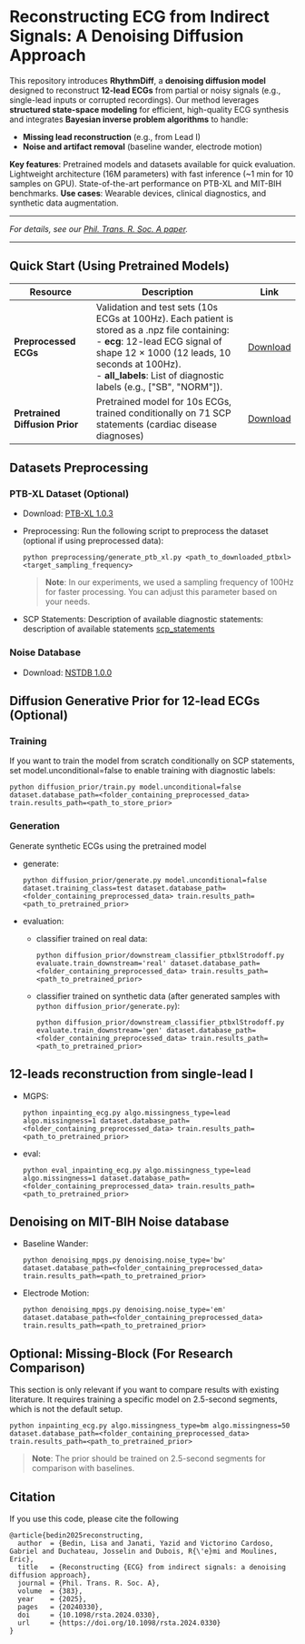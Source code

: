 # Reconstructing ECG from Indirect Signals: A Denoising Diffusion Approach
This repository introduces **RhythmDiff**, a **denoising diffusion model** designed to reconstruct **12-lead ECGs** from partial or noisy signals (e.g., single-lead inputs or corrupted recordings). Our method leverages **structured state-space modeling** for efficient, high-quality ECG synthesis and integrates **Bayesian inverse problem algorithms** to handle:
- **Missing lead reconstruction** (e.g., from Lead I)
- **Noise and artifact removal** (baseline wander, electrode motion)

**Key features**: Pretrained models and datasets available for quick evaluation. Lightweight architecture (16M parameters) with fast inference (~1 min for 10 samples on GPU). State-of-the-art performance on PTB-XL and MIT-BIH benchmarks.
**Use cases**: Wearable devices, clinical diagnostics, and synthetic data augmentation.

---

*For details, see our [Phil. Trans. R. Soc. A paper](https://doi.org/10.1098/rsta.2024.0330).*

---

## Quick Start (Using Pretrained Models)
| Resource | Description | Link |
|----------|-------------|------|
| **Preprocessed ECGs** | Validation and test sets (10s ECGs at 100Hz). Each patient is stored as a .npz file containing: <br> - **ecg**: 12-lead ECG signal of shape 12 × 1000 (12 leads, 10 seconds at 100Hz). <br> - **all_labels**: List of diagnostic labels (e.g., ["SB", "NORM"]). | [Download](https://drive.google.com/drive/folders/1R4WPrJOZ6M3EC5_46T6GQoNNLKbbwqZ1?usp=share_link) |
| **Pretrained Diffusion Prior** | Pretrained model for 10s ECGs, trained conditionally on 71 SCP statements (cardiac disease diagnoses) | [Download](https://drive.google.com/drive/folders/1CyZvVza4q5SHlTkUlexumiLgb2vz4q6t?usp=share_link) |

## Datasets Preprocessing
### PTB-XL Dataset (Optional)
* Download: [PTB-XL 1.0.3](https://physionet.org/content/ptb-xl/1.0.3/)
* Preprocessing: Run the following script to preprocess the dataset (optional if using preprocessed data):
  
  ```python preprocessing/generate_ptb_xl.py <path_to_downloaded_ptbxl> <target_sampling_frequency>```
  
  > **Note**: In our experiments, we used a sampling frequency of 100Hz for faster processing. You can adjust this parameter based on your needs.
* SCP Statements: Description of available diagnostic statements: description of available statements [scp_statements](https://physionet.org/content/ptb-xl/1.0.1/scp_statements.csv)
### Noise Database
* Download: [NSTDB 1.0.0](https://physionet.org/content/nstdb/1.0.0/)

## Diffusion Generative Prior for 12-lead ECGs (Optional)
### Training
If you want to train the model from scratch conditionally on SCP statements, set model.unconditional=false to enable training with diagnostic labels:

```python diffusion_prior/train.py model.unconditional=false dataset.database_path=<folder_containing_preprocessed_data> train.results_path=<path_to_store_prior>```

### Generation
Generate synthetic ECGs using the pretrained model
* generate:

  ```python diffusion_prior/generate.py model.unconditional=false dataset.training_class=test dataset.database_path=<folder_containing_preprocessed_data> train.results_path=<path_to_pretrained_prior>```
  
* evaluation:
  * classifier trained on real data:

    ```python diffusion_prior/downstream_classifier_ptbxlStrodoff.py evaluate.train_downstream='real' dataset.database_path=<folder_containing_preprocessed_data> train.results_path=<path_to_pretrained_prior>```
    
  * classifier trained on synthetic data (after generated samples with `python diffusion_prior/generate.py`):

    ```python diffusion_prior/downstream_classifier_ptbxlStrodoff.py evaluate.train_downstream='gen' dataset.database_path=<folder_containing_preprocessed_data> train.results_path=<path_to_pretrained_prior>```

## 12-leads reconstruction from single-lead I
* MGPS:

  ```python inpainting_ecg.py algo.missingness_type=lead algo.missingness=1 dataset.database_path=<folder_containing_preprocessed_data> train.results_path=<path_to_pretrained_prior>```
  
* eval:

  ```python eval_inpainting_ecg.py algo.missingness_type=lead algo.missingness=1 dataset.database_path=<folder_containing_preprocessed_data> train.results_path=<path_to_pretrained_prior>```

## Denoising on MIT-BIH Noise database
* Baseline Wander:

  ```python denoising_mpgs.py denoising.noise_type='bw' dataset.database_path=<folder_containing_preprocessed_data> train.results_path=<path_to_pretrained_prior>```
  
* Electrode Motion:

  ```python denoising_mpgs.py denoising.noise_type='em' dataset.database_path=<folder_containing_preprocessed_data> train.results_path=<path_to_pretrained_prior>```

## Optional: Missing-Block (For Research Comparison)
This section is only relevant if you want to compare results with existing literature. It requires training a specific model on 2.5-second segments, which is not the default setup.

```python inpainting_ecg.py algo.missingness_type=bm algo.missingness=50 dataset.database_path=<folder_containing_preprocessed_data> train.results_path=<path_to_pretrained_prior>```

> **Note**: The prior should be trained on 2.5-second segments for comparison with baselines.

## Citation
If you use this code, please cite the following
```
@article{bedin2025reconstructing,
  author  = {Bedin, Lisa and Janati, Yazid and Victorino Cardoso, Gabriel and Duchateau, Josselin and Dubois, R{\'e}mi and Moulines, Eric},
  title   = {Reconstructing {ECG} from indirect signals: a denoising diffusion approach},
  journal = {Phil. Trans. R. Soc. A},
  volume  = {383},
  year    = {2025},
  pages   = {20240330},
  doi     = {10.1098/rsta.2024.0330},
  url     = {https://doi.org/10.1098/rsta.2024.0330}
}
```
